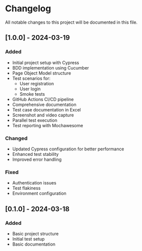 # Changelog

All notable changes to this project will be documented in this file.

## [1.0.0] - 2024-03-19

### Added
- Initial project setup with Cypress
- BDD implementation using Cucumber
- Page Object Model structure
- Test scenarios for:
  - User registration
  - User login
  - Smoke tests
- GitHub Actions CI/CD pipeline
- Comprehensive documentation
- Test case documentation in Excel
- Screenshot and video capture
- Parallel test execution
- Test reporting with Mochawesome

### Changed
- Updated Cypress configuration for better performance
- Enhanced test stability
- Improved error handling

### Fixed
- Authentication issues
- Test flakiness
- Environment configuration

## [0.1.0] - 2024-03-18

### Added
- Basic project structure
- Initial test setup
- Basic documentation 